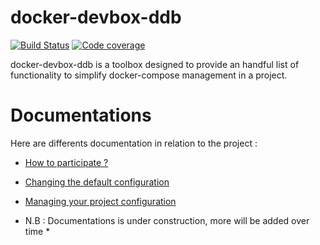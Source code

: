 docker-devbox-ddb
=================
[![Build Status](https://img.shields.io/travis/gfi-centre-ouest/docker-devbox-ddb.svg)](https://travis-ci.org/gfi-centre-ouest/docker-devbox-ddb)
[![Code coverage](https://img.shields.io/coveralls/github/gfi-centre-ouest/docker-devbox-ddb)](https://coveralls.io/github/gfi-centre-ouest/docker-devbox-ddb)

docker-devbox-ddb is a toolbox designed to provide an handful list of functionality to simplify docker-compose management in a project.

# Documentations

Here are differents documentation in relation to the project : 
* [How to participate ?](./docs/00-development.md)
* [Changing the default configuration](./docs/10-default_configuration.md)
* [Managing your project configuration](./docs/11-project_configuration.md)

* N.B : Documentations is under construction, more will be added over time * 
